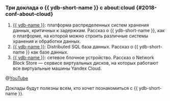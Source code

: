 ###  Три доклада о {{ ydb-short-name }} с about:cloud {#2018-conf-about-cloud}
1. [{{ ydb-name }}](https://youtu.be/Kr6WIYPts8I?t=8558): платформа распределенных систем хранения данных, критичных к задержкам. Рассказ о {{ ydb-short-name }}, как о платформе, на которой можно строить различные системы хранения и обработки данных.
2. [{{ ydb-name }}](https://youtu.be/Kr6WIYPts8I?t=10550): Distributed SQL база данных. Рассказ о {{ ydb-short-name }} как базе данных.
3. [{{ ydb-name }}](https://youtu.be/Kr6WIYPts8I?t=12861): сетевое блочное устройство. Рассказ о Network Block Store — сервисе виртуальных дисков, на которых работают все виртуальные машины Yandex Cloud.

@[YouTube](https://www.youtube.com/watch?v=Kr6WIYPts8I)

Доклады будут полезны всем, кто хочет познакомиться с {{ ydb-short-name }}.